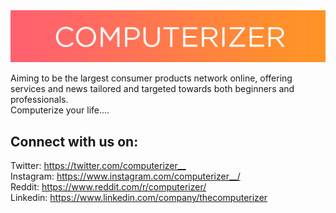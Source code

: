 <img src='https://github.com/Computerizer/META/blob/main/wide.png' width='1000'>

Aiming to be the largest consumer products network online, offering services and news tailored and targeted towards both beginners and professionals.  
Computerize your life....

## Connect with us on: 

Twitter: <https://twitter.com/computerizer__>  
Instagram: <https://www.instagram.com/computerizer__/>  
Reddit: <https://www.reddit.com/r/computerizer/>  
Linkedin: <https://www.linkedin.com/company/thecomputerizer>
